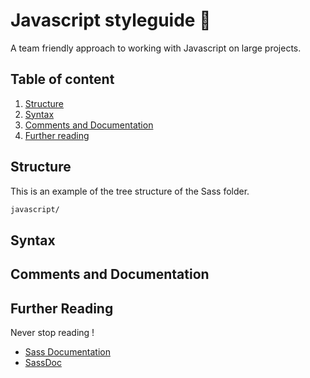 # Javascript styleguide :bear:
A team friendly approach to working with Javascript on large projects. 

## Table of content

1. [Structure](#structure)
2. [Syntax](#syntax)
3. [Comments and Documentation](#comments-and-documentation)
4. [Further reading](#further-reading)

## Structure

This is an example of the tree structure of the Sass folder.

```sh
javascript/
```

## Syntax

## Comments and Documentation

## Further Reading

Never stop reading ! 

* [Sass Documentation](http://sass-lang.com/)
* [SassDoc](http://sassdoc.com/)
